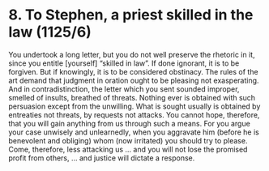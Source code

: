 # 8. To Stephen, a priest skilled in the law \(1125/6\)

You undertook a long letter, but you do not well preserve the rhetoric in it, since you entitle \[yourself\] “skilled in law”. If done ignorant, it is to be forgiven. But if knowingly, it is to be considered obstinacy. The rules of the art demand that judgment in oration ought to be pleasing not exasperating. And in contradistinction, the letter which you sent sounded improper, smelled of insults, breathed of threats. Nothing ever is obtained with such persuasion except from the unwilling. What is sought usually is obtained by entreaties not threats, by requests not attacks. You cannot hope, therefore, that you will gain anything from us through such a means. For you argue your case unwisely and unlearnedly, when you aggravate him \(before he is benevolent and obliging\) whom \(now irritated\) you should try to please. Come, therefore, less attacking us … and you will not lose the promised profit from others, … and justice will dictate a response.


